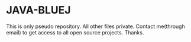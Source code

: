 # JAVA-BLUEJ
This is only pseudo repository. All other files private. Contact me(through email) to get access to all open source projects. Thanks.
